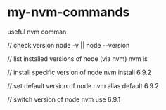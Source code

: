 # my-nvm-commands
useful nvm comman

// check version
node -v || node --version

// list installed versions of node (via nvm)
nvm ls

// install specific version of node
nvm install 6.9.2

// set default version of node
nvm alias default 6.9.2

// switch version of node
nvm use 6.9.1
